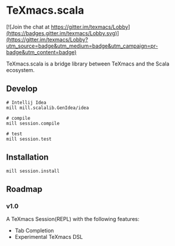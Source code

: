# TeXmacs.scala
[![Join the chat at https://gitter.im/texmacs/Lobby](https://badges.gitter.im/texmacs/Lobby.svg)](https://gitter.im/texmacs/Lobby?utm_source=badge&utm_medium=badge&utm_campaign=pr-badge&utm_content=badge)

TeXmacs.scala is a bridge library between TeXmacs and the Scala ecosystem.

## Develop
```
# Intellij Idea
mill mill.scalalib.GenIdea/idea

# compile
mill session.compile

# test
mill session.test
```

## Installation
```
mill session.install
```

## Roadmap
### v1.0
A TeXmacs Session(REPL) with the following features:
+ Tab Completion
+ Experimental TeXmacs DSL
